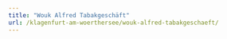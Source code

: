 ```yaml
---
title: "Wouk Alfred Tabakgeschäft"
url: /klagenfurt-am-woerthersee/wouk-alfred-tabakgeschaeft/
---
```

